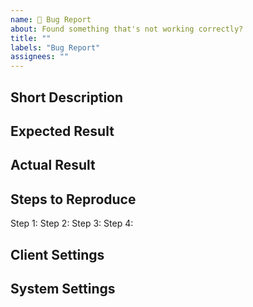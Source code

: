 ```yaml
---
name: 🐛 Bug Report
about: Found something that's not working correctly?
title: ""
labels: "Bug Report"
assignees: ""
---
```


## Short Description

## Expected Result

## Actual Result

## Steps to Reproduce

Step 1:
Step 2:
Step 3:
Step 4:

## Client Settings

## System Settings
